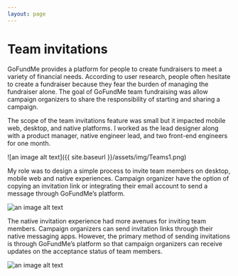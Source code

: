 ```yaml
---
layout: page
---
```



# Team invitations


GoFundMe provides a platform for people to create fundraisers to meet a variety of financial needs. According to user research, people often hesitate to create a fundraiser because they fear the burden of managing the fundraiser alone. The goal of GoFundMe team fundraising was allow campaign organizers to share the responsibility of starting and sharing a campaign.

The scope of the team invitations feature was small but it impacted mobile web, desktop, and native platforms. I worked as the lead designer along with a product manager, native engineer lead, and two front-end engineers for  one month.

![an image alt text]({{ site.baseurl }}/assets/img/Teams1.png)

 My role was to design a simple process to invite team members on desktop, mobile web and native experiences. Campaign organizer have the option of copying an invitation link or integrating their email account to send a message through GoFundMe’s platform.   

![an image alt text]({{base.siteurl}}/assets/img/Teams2.png)

The native invitation experience had more avenues for inviting team members. Campaign organizers can send invitation links through their native messaging apps. However, the primary method of sending invitations is through GoFundMe’s platform so that campaign organizers can receive updates on the acceptance status of team members.

![an image alt text]({{base.siteurl}}/assets/img/Teams3.png)
